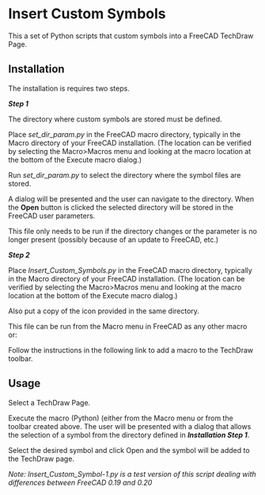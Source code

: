 # Insert Custom Symbols

This a set of Python scripts that custom symbols into a FreeCAD TechDraw Page.

## Installation

The installation is requires two steps.

***Step 1***

The directory where custom symbols are stored must be defined.

Place *set_dir_param.py* in the FreeCAD macro directory, typically in the Macro directory of your FreeCAD installation. (The location can be verified by selecting the Macro>Macros menu and looking at the macro location at the bottom of the Execute macro dialog.)

Run *set_dir_param.py* to select the directory where the symbol files are stored.

A dialog will be presented and the user can navigate to the directory. When the **Open** button is clicked the selected directory will be stored in the FreeCAD user parameters.

This file only needs to be run if the directory changes or the parameter is no longer present (possibly because of an update to FreeCAD, etc.)

***Step 2***

Place *Insert_Custom_Symbols.py* in the FreeCAD macro directory, typically in the Macro directory of your FreeCAD installation. (The location can be verified by selecting the Macro>Macros menu and looking at the macro location at the bottom of the Execute macro dialog.)

Also put a copy of the icon provided in the same directory.

This file can be run from the Macro menu in FreeCAD as any other macro or:

Follow the instructions in the following link to add a macro to the TechDraw toolbar.

## Usage

Select a TechDraw Page.

Execute the macro (Python) (either from the Macro menu or from the toolbar created above. The user will be presented with a dialog that allows the selection of a symbol from the directory defined in ***Installation Step 1***.

Select the desired symbol and click Open and the symbol will be added to the TechDraw page.

*Note: Insert_Custom_Symbol-1.py is a test version of this script dealing with differences between FreeCAD 0.19 and 0.20*